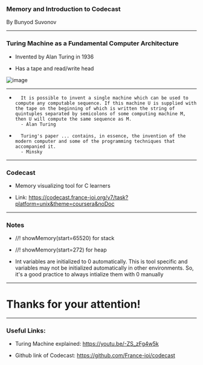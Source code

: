 ### Memory and Introduction to Codecast

By Bunyod Suvonov

---

### Turing Machine as a Fundamental Computer Architecture

- Invented by Alan Turing in 1936

- Has a tape and read/write head
  
![image](https://github.com/Bunyod-Suvonov/VG151-lab-memory/assets/109164894/8abb7468-6ca0-4c33-98a9-984ad86e8d4d)

---

- 		It is possible to invent a single machine which can be used to compute any computable sequence. If this machine U is supplied with the tape on the beginning of which is written the string of quintuples separated by semicolons of some computing machine M, then U will compute the same sequence as M.
		- Alan Turing

-		Turing's paper ... contains, in essence, the invention of the modern computer and some of the programming techniques that accompanied it.
		- Minsky

---

### Codecast

- Memory visualizing tool for C learners

- Link: https://codecast.france-ioi.org/v7/task?platform=unix&theme=coursera&noDoc

---

### Notes

- //! showMemory(start=65520) for stack

- //! showMemory(start=272) for heap

- Int variables are initialized to 0 automatically. This is tool specific and variables may not be initialized automatically in other environments. So, it's a good practice to always intialize them with 0 manually

---

# Thanks for your attention!

---

### Useful Links:

- Turing Machine explained: https://youtu.be/-ZS_zFg4w5k

- Github link of Codecast: https://github.com/France-ioi/codecast
